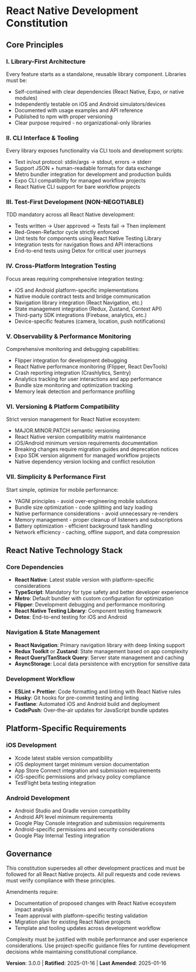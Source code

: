 # React Native Development Constitution

## Core Principles

### I. Library-First Architecture
Every feature starts as a standalone, reusable library component. Libraries must be:
- Self-contained with clear dependencies (React Native, Expo, or native modules)
- Independently testable on iOS and Android simulators/devices
- Documented with usage examples and API reference
- Published to npm with proper versioning
- Clear purpose required - no organizational-only libraries

### II. CLI Interface & Tooling
Every library exposes functionality via CLI tools and development scripts:
- Text in/out protocol: stdin/args → stdout, errors → stderr
- Support JSON + human-readable formats for data exchange
- Metro bundler integration for development and production builds
- Expo CLI compatibility for managed workflow projects
- React Native CLI support for bare workflow projects

### III. Test-First Development (NON-NEGOTIABLE)
TDD mandatory across all React Native development:
- Tests written → User approved → Tests fail → Then implement
- Red-Green-Refactor cycle strictly enforced
- Unit tests for components using React Native Testing Library
- Integration tests for navigation flows and API interactions
- End-to-end tests using Detox for critical user journeys

### IV. Cross-Platform Integration Testing
Focus areas requiring comprehensive integration testing:
- iOS and Android platform-specific implementations
- Native module contract tests and bridge communication
- Navigation library integration (React Navigation, etc.)
- State management integration (Redux, Zustand, Context API)
- Third-party SDK integrations (Firebase, analytics, etc.)
- Device-specific features (camera, location, push notifications)

### V. Observability & Performance Monitoring
Comprehensive monitoring and debugging capabilities:
- Flipper integration for development debugging
- React Native performance monitoring (Flipper, React DevTools)
- Crash reporting integration (Crashlytics, Sentry)
- Analytics tracking for user interactions and app performance
- Bundle size monitoring and optimization tracking
- Memory leak detection and performance profiling

### VI. Versioning & Platform Compatibility
Strict version management for React Native ecosystem:
- MAJOR.MINOR.PATCH semantic versioning
- React Native version compatibility matrix maintenance
- iOS/Android minimum version requirements documentation
- Breaking changes require migration guides and deprecation notices
- Expo SDK version alignment for managed workflow projects
- Native dependency version locking and conflict resolution

### VII. Simplicity & Performance First
Start simple, optimize for mobile performance:
- YAGNI principles - avoid over-engineering mobile solutions
- Bundle size optimization - code splitting and lazy loading
- Native performance considerations - avoid unnecessary re-renders
- Memory management - proper cleanup of listeners and subscriptions
- Battery optimization - efficient background task handling
- Network efficiency - caching, offline support, and data compression

## React Native Technology Stack

### Core Dependencies
- **React Native**: Latest stable version with platform-specific considerations
- **TypeScript**: Mandatory for type safety and better developer experience
- **Metro**: Default bundler with custom configuration for optimization
- **Flipper**: Development debugging and performance monitoring
- **React Native Testing Library**: Component testing framework
- **Detox**: End-to-end testing for iOS and Android

### Navigation & State Management
- **React Navigation**: Primary navigation library with deep linking support
- **Redux Toolkit** or **Zustand**: State management based on app complexity
- **React Query/TanStack Query**: Server state management and caching
- **AsyncStorage**: Local data persistence with encryption for sensitive data

### Development Workflow
- **ESLint + Prettier**: Code formatting and linting with React Native rules
- **Husky**: Git hooks for pre-commit testing and linting
- **Fastlane**: Automated iOS and Android build and deployment
- **CodePush**: Over-the-air updates for JavaScript bundle updates

## Platform-Specific Requirements

### iOS Development
- Xcode latest stable version compatibility
- iOS deployment target minimum version documentation
- App Store Connect integration and submission requirements
- iOS-specific permissions and privacy policy compliance
- TestFlight beta testing integration

### Android Development
- Android Studio and Gradle version compatibility
- Android API level minimum requirements
- Google Play Console integration and submission requirements
- Android-specific permissions and security considerations
- Google Play Internal Testing integration

## Governance

This constitution supersedes all other development practices and must be followed for all React Native projects. All pull requests and code reviews must verify compliance with these principles.

Amendments require:
- Documentation of proposed changes with React Native ecosystem impact analysis
- Team approval with platform-specific testing validation
- Migration plan for existing React Native projects
- Template and tooling updates across development workflow

Complexity must be justified with mobile performance and user experience considerations. Use project-specific guidance files for runtime development decisions while maintaining constitutional compliance.

**Version**: 3.0.0 | **Ratified**: 2025-01-16 | **Last Amended**: 2025-01-16